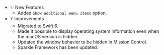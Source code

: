 -   ✨ New Features
    -   Added `Show additional menu items` option.
-   ⚡️ Improvements
    -   Migrated to Swift 6.
    -   Made it possible to display operating system information even when the macOS version is hidden.
    -   Updated the window behavior to be hidden in Mission Control.
    -   Sparkle Framework has been updated.
